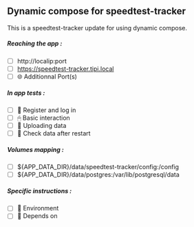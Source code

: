 ## Dynamic compose for speedtest-tracker
This is a speedtest-tracker update for using dynamic compose.
##### Reaching the app :
- [ ] http://localip:port
- [ ] https://speedtest-tracker.tipi.local
- [ ] 🌐 Additionnal Port(s)
##### In app tests :
- [ ] 📝 Register and log in
- [ ] 🖱 Basic interaction
- [ ] 🌆 Uploading data
- [ ] 🔄 Check data after restart
##### Volumes mapping :
- [ ] ${APP_DATA_DIR}/data/speedtest-tracker/config:/config
- [ ] ${APP_DATA_DIR}/data/postgres:/var/lib/postgresql/data
##### Specific instructions :
- [ ] 🌳 Environment
- [ ] 🔗 Depends on
